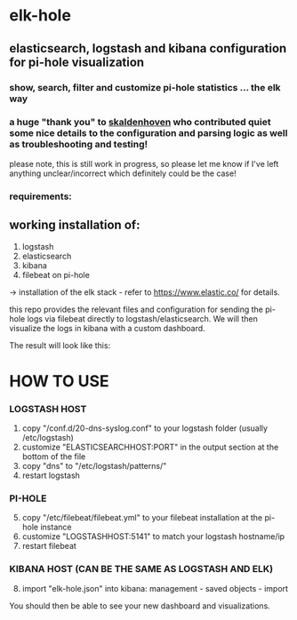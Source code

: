 # elk-hole

## elasticsearch, logstash and kibana configuration for pi-hole visualization

### show, search, filter and customize pi-hole statistics ... the elk way
### a huge "thank you" to [skaldenhoven](https://discourse.pi-hole.net/u/skaldenhoven/summary) who contributed quiet some nice details to the configuration and parsing logic as well as troubleshooting and testing!



please note, this is still work in progress, so please let me know if I've left anything unclear/incorrect which definitely could be the case!

### requirements:
## working installation of:
1. logstash
2. elasticsearch
3. kibana
4. filebeat on pi-hole

-> installation of the elk stack - refer to https://www.elastic.co/ for details.


this repo provides the relevant files and configuration for sending the pi-hole logs via filebeat directly to logstash/elasticsearch. We will then visualize the logs in kibana with a custom dashboard.

The result will look like this:

<SCREENSHOT TODO>
  
# HOW TO USE 
 
### LOGSTASH HOST 
1. copy "/conf.d/20-dns-syslog.conf" to your logstash folder (usually /etc/logstash)
2. customize "ELASTICSEARCHHOST:PORT" in the output section at the bottom of the file
3. copy "dns" to "/etc/logstash/patterns/"
4. restart logstash

### PI-HOLE
5. copy "/etc/filebeat/filebeat.yml" to your filebeat installation at the pi-hole instance
6. customize "LOGSTASHHOST:5141" to match your logstash hostname/ip
7. restart filebeat

### KIBANA HOST (CAN BE THE SAME AS LOGSTASH AND ELK)
8. import "elk-hole.json" into kibana: management - saved objects - import



You should then be able to see your new dashboard and visualizations.

